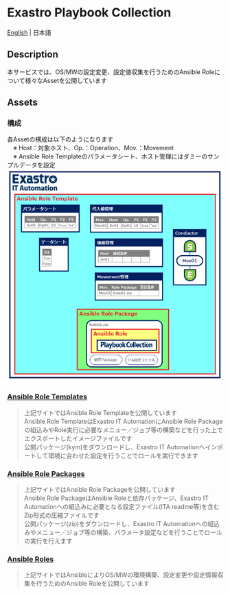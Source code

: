 # Exastro Playbook Collection

[English](README.md) | 日本語  

## Description

本サービスでは、OS/MWの設定変更、設定値収集を行うためのAnsible Roleについて様々なAssetを公開しています  

## Assets

### 構成

各Assetの構成は以下のようになります  
　※ Host：対象ホスト、Op.：Operation、Mov.：Movement  
　※ Ansible Role Templateのパラメータシート、ホスト管理にはダミーのサンプルデータを設定  
![assets.ja.png](parts/assets.ja.png)  

### <a href="ansible_role_templates/README.md">Ansible Role Templates</a>

> 上記サイトではAnsible Role Templateを公開しています  
> Ansible Role TemplateはExastro IT AutomationにAnsible Role Packageの組込みやRole実行に必要なメニュー／ジョブ等の構築などを行った上でエクスポートしたイメージファイルです  
> 公開パッケージ(kym)をダウンロードし、Exastro IT Automationへインポートして環境に合わせた設定を行うことでロールを実行できます  

### <a href="ansible_role_packages/README.md">Ansible Role Packages</a>

> 上記サイトではAnsible Role Packageを公開しています  
> Ansible Role PackageはAnsible Roleと依存パッケージ、Exastro IT Automationへの組込みに必要となる設定ファイル(ITA readme等)を含むZip形式の圧縮ファイルです  
> 公開パッケージ(zip)をダウンロードし、Exastro IT Automationへの組込みやメニュー／ジョブ等の構築、パラメータ設定などを行うことでロールの実行を行えます  

### <a href="ansible_roles/README.md">Ansible Roles</a>

> 上記サイトではAnsibleによりOS/MWの環境構築、設定変更や設定情報収集を行うためのAnsible Roleを公開しています  


